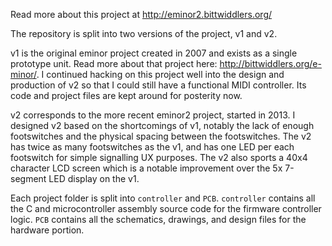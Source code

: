 Read more about this project at http://eminor2.bittwiddlers.org/

The repository is split into two versions of the project, v1 and v2.

v1 is the original eminor project created in 2007 and exists as a single prototype unit. Read more about that project here: http://bittwiddlers.org/e-minor/. I continued hacking on this project well into the design and production of v2 so that I could still have a functional MIDI controller. Its code and project files are kept around for posterity now.

v2 corresponds to the more recent eminor2 project, started in 2013. I designed v2 based on the shortcomings of v1, notably the lack of enough footswitches and the physical spacing between the footswitches. The v2 has twice as many footswitches as the v1, and has one LED per each footswitch for simple signalling UX purposes. The v2 also sports a 40x4 character LCD screen which is a notable improvement over the 5x 7-segment LED display on the v1.

Each project folder is split into `controller` and `PCB`. `controller` contains all the C and microcontroller assembly source code for the firmware controller logic. `PCB` contains all the schematics, drawings, and design files for the hardware portion.
